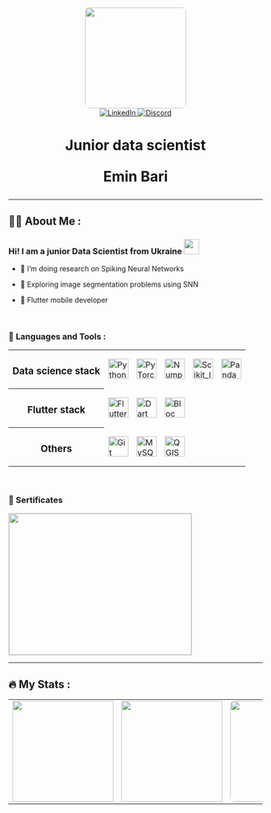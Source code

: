 <div id="header" align="center">
  <img style="border-radius: 4%" src="https://media.giphy.com/media/LR5ZBwZHv02lmpVoEU/giphy-downsized-large.gif" width="200"/>
  
  <div id="badges">
    <a href="https://www.linkedin.com/in/emin-bariev-8a176321a/">
      <img src="https://img.shields.io/badge/LinkedIn-blue?style=for-the-badge&logo=linkedin&logoColor=white" alt="LinkedIn"/>
    </a>
    <a href="https://discordapp.com/users/692331725467943003">
      <img src="https://img.shields.io/badge/Discord-blueviolet?style=for-the-badge&logo=discord&logoColor=white" alt="Discord"/>
    </a>
  </div>
  <img src="https://komarev.com/ghpvc/?username=eminjosephson&style=flat&color=brightgreen" alt=""/>
  <h1>
    <p>Junior data scientist</p>
    <p>Emin Bari</p>
  </h1>
</div>

---

## 👨‍💻 About Me :
### Hi! I am a junior Data Scientist from  Ukraine <img src="https://media.giphy.com/media/Bdpx4N4DDp1eo7ZjQx/giphy.gif" width="30">

- 🔭 I’m doing research on Spiking Neural Networks

- 🌱 Exploring image segmentation problems using SNN

- 📱 Flutter mobile developer

<br>

### 🔨 Languages and Tools :

<table>
    <tr>
        <th>
            <h3>Data science stack</h3>
        </th>
        <td> 
            <img src="https://cdn.jsdelivr.net/gh/devicons/devicon/icons/python/python-original.svg" title="Python" alt="Python" width="40" height="40"/>
        </td>
        <td>
            <img src="https://cdn.jsdelivr.net/gh/devicons/devicon/icons/pytorch/pytorch-original.svg" title="PyTorch" alt="PyTorch" width="40" height="40"/>
        </td>
        <td>
            <img src="https://cdn.worldvectorlogo.com/logos/numpy.svg" title="Numpy" alt="Numpy" height="40" width="40"/>
        </td>
        <td>
            <img src="https://upload.wikimedia.org/wikipedia/commons/thumb/0/05/Scikit_learn_logo_small.svg/1200px-Scikit_learn_logo_small.svg.png" title="Scikit_learn" alt="Scikit_learn" height="40"/>
        </td>
        <td>
            <img src="https://cdn.jsdelivr.net/gh/devicons/devicon/icons/pandas/pandas-original.svg" title="Pandas" alt="Pandas" height="40"/>
        </td>
    </tr>
    <tr>
        <th>
            <h3>Flutter stack</h3>
        </th>
        <td>
            <img src="https://cdn.jsdelivr.net/gh/devicons/devicon/icons/flutter/flutter-original.svg" title="Flutter" alt="Flutter" width="40" height="40"/>
        </td>
        <td> 
            <img src="https://cdn.jsdelivr.net/gh/devicons/devicon/icons/dart/dart-original.svg" title="Dart" alt="Dart" width="40" height="40"/>
        </td>
        <td> 
            <img src="https://plugins.jetbrains.com/files/18073/154423/icon/pluginIcon.png" title="Bloc" alt="Bloc" height="40"/>
        </td>
    </tr>
    <tr>
        <th>
            <h3>Others</h3>
        </th>
        <td>
            <img src="https://cdn.jsdelivr.net/gh/devicons/devicon/icons/git/git-plain.svg" title="Git" alt="Git" width="40" height="40"/>
        </td>
        <td>
            <img src="https://pngimg.com/uploads/mysql/mysql_PNG4.png" title="MySQL" alt="MySQL" width="40" height="40"/>
        </td>
         <td>
            <img src="https://kartoza.com/media/uploads/product/.thumbnails/qgis-icon_big300x300.png/qgis-icon_big300x300-0x300.png" title="QGIS" alt="QGIS" width="40" height="40"/>
        </td>
    </tr>
</table>

<br>

### 🔖 Sertificates
<a href="https://www.coursera.org/account/accomplishments/verify/9NTGPUKMJQXJ">
    <img src="https://s3.amazonaws.com/coursera_assets/meta_images/generated/CERTIFICATE_LANDING_PAGE/CERTIFICATE_LANDING_PAGE~9NTGPUKMJQXJ/CERTIFICATE_LANDING_PAGE~9NTGPUKMJQXJ.jpeg" style="object-fit:cover; width:362px; height:280px; border: solid 1px #CCC"/>
</a>

<br>

---

## 🔥 My Stats :
<table>
    <tr valign=top>
        <td style="border: none!important;">
            <img src="https://github-readme-stats.vercel.app/api?username=EMINBARI&show_icons=true&theme=tokyonight" height=200>
        </td>
        <td style="border: none!important;">
            <img src="https://github-readme-stats.vercel.app/api/top-langs/?username=EMINBARI&layout=compact&theme=tokyonight" height=200>
        </td>
        <td style="border: none!important;">
        <img style="border-radius: 4%" src=" https://media.giphy.com/media/JIX9t2j0ZTN9S/giphy.gif" height=200/>
        </td>
    </tr>
</table>
